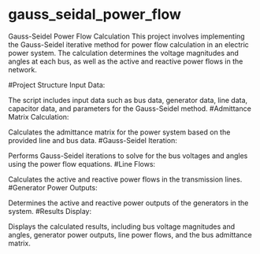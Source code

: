 # gauss_seidal_power_flow
Gauss-Seidel Power Flow Calculation
This project involves implementing the Gauss-Seidel iterative method for power flow calculation in an electric power system. The calculation determines the voltage magnitudes and angles at each bus, as well as the active and reactive power flows in the network.

#Project Structure
Input Data:

The script includes input data such as bus data, generator data, line data, capacitor data, and parameters for the Gauss-Seidel method.
#Admittance Matrix Calculation:

Calculates the admittance matrix for the power system based on the provided line and bus data.
#Gauss-Seidel Iteration:

Performs Gauss-Seidel iterations to solve for the bus voltages and angles using the power flow equations.
#Line Flows:

Calculates the active and reactive power flows in the transmission lines.
#Generator Power Outputs:

Determines the active and reactive power outputs of the generators in the system.
#Results Display:

Displays the calculated results, including bus voltage magnitudes and angles, generator power outputs, line power flows, and the bus admittance matrix.
